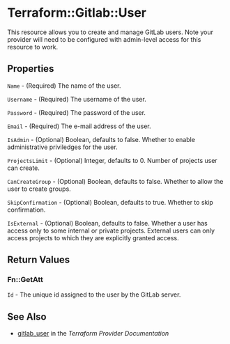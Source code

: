 # Terraform::Gitlab::User

This resource allows you to create and manage GitLab users.
Note your provider will need to be configured with admin-level access for this resource to work.

## Properties

`Name` - (Required) The name of the user.

`Username` - (Required) The username of the user.

`Password` - (Required) The password of the user.

`Email` - (Required) The e-mail address of the user.

`IsAdmin` - (Optional) Boolean, defaults to false.  Whether to enable administrative priviledges
for the user.

`ProjectsLimit` - (Optional) Integer, defaults to 0.  Number of projects user can create.

`CanCreateGroup` - (Optional) Boolean, defaults to false. Whether to allow the user to create groups.

`SkipConfirmation` - (Optional) Boolean, defaults to true. Whether to skip confirmation.

`IsExternal` - (Optional) Boolean, defaults to false. Whether a user has access only to some internal or private projects. External users can only access projects to which they are explicitly granted access.


## Return Values

### Fn::GetAtt

`Id` - The unique id assigned to the user by the GitLab server.

## See Also

* [gitlab_user](https://www.terraform.io/docs/providers/gitlab/r/user.html) in the _Terraform Provider Documentation_